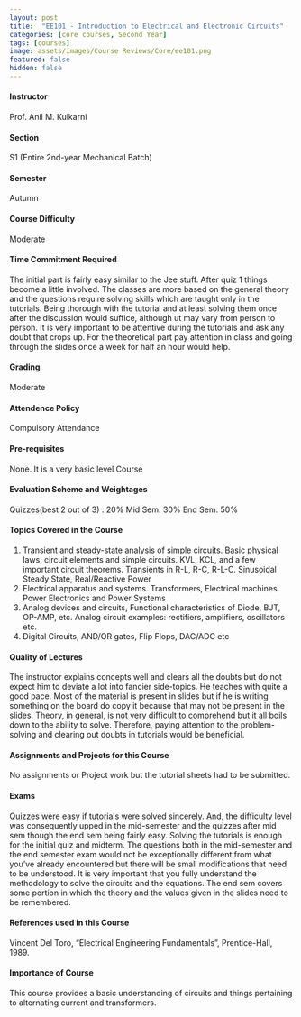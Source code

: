 ```yaml
---
layout: post
title:  "EE101 - Introduction to Electrical and Electronic Circuits"
categories: [core courses, Second Year]
tags: [courses]
image: assets/images/Course Reviews/Core/ee101.png
featured: false
hidden: false
---
```


#### Instructor
Prof. Anil M. Kulkarni

#### Section
S1 (Entire 2nd-year Mechanical Batch)

#### Semester
Autumn

#### Course Difficulty
Moderate

#### Time Commitment Required
The initial part is fairly easy similar to the Jee stuff. After quiz 1 things become a little involved. The classes are more based on the general theory and the questions require solving skills which are taught only in the tutorials. Being thorough with the tutorial and at least solving them once after the discussion would suffice, although ut may vary from person to person. It is very important to be attentive during the tutorials and ask any doubt that crops up. For the theoretical part pay attention in class and going through the slides once a week for half an hour would help. 

#### Grading
Moderate

#### Attendence Policy
Compulsory Attendance

#### Pre-requisites
None. It is a very basic level Course

#### Evaluation Scheme and Weightages
Quizzes(best 2 out of 3) : 20%
Mid Sem: 30%
End Sem: 50%

#### Topics Covered in the Course
1. Transient and steady-state analysis of simple circuits. Basic physical laws, circuit elements and simple circuits. KVL, KCL, and a few important circuit theorems. Transients in R-L, R-C, R-L-C. Sinusoidal Steady State, Real/Reactive Power
2. Electrical apparatus and systems. Transformers, Electrical machines. Power Electronics and Power Systems
3. Analog devices and circuits, Functional characteristics of Diode, BJT, OP-AMP, etc. Analog circuit examples: rectifiers, amplifiers, oscillators etc. 
4. Digital Circuits, AND/OR gates, Flip Flops, DAC/ADC etc

#### Quality of Lectures
The instructor explains concepts well and clears all the doubts but do not expect him to deviate a lot into fancier side-topics. He teaches with quite a good pace. Most of the material is present in slides but if he is writing something on the board do copy it because that may not be present in the slides. Theory, in general, is not very difficult to comprehend but it all boils down to the ability to solve. Therefore, paying attention to the problem-solving and clearing out doubts in tutorials would be beneficial. 

#### Assignments and Projects for this Course
No assignments or Project work but the tutorial sheets had to be submitted.

#### Exams
Quizzes were easy if tutorials were solved sincerely. And, the difficulty level was consequently upped in the mid-semester and the quizzes after mid sem though the end sem being fairly easy. Solving the tutorials is enough for the initial quiz and midterm. The questions both in the mid-semester and the end semester exam would not be exceptionally different from what you’ve already encountered but there will be small modifications that need to be understood. It is very important that you fully understand the methodology to solve the circuits and the equations. The end sem covers some portion in which the theory and the values given in the slides need to be remembered.

#### References used in this Course
Vincent Del Toro, “Electrical Engineering Fundamentals”, Prentice-Hall, 1989.

#### Importance of Course
This course provides a basic understanding of circuits and things pertaining to alternating current and transformers.

